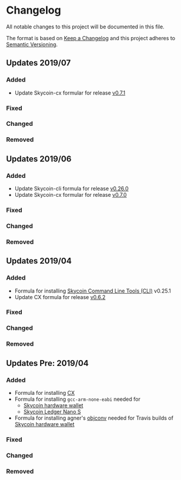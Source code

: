 
# Changelog
All notable changes to this project will be documented in this file.

The format is based on [Keep a Changelog](http://keepachangelog.com/en/1.0.0/)
and this project adheres to [Semantic Versioning](http://semver.org/spec/v2.0.0.html).

## Updates 2019/07

### Added
- Update Skycoin-cx formular for release [v0.7.1](https://github.com/skycoin/cx/releases/tag/v0.7.1)

### Fixed

### Changed

### Removed

## Updates 2019/06

### Added
- Update Skycoin-cli formula for release [v0.26.0](https://github.com/skycoin/skycoin/releases/tag/v0.26.0)
- Update Skycoin-cx formular for release [v0.7.0](https://github.com/skycoin/cx/releases/tag/v0.7.0)

### Fixed

### Changed

### Removed

## Updates 2019/04

### Added
- Formula for installing [Skycoin Command Line Tools (CLI)](https://github.com/skycoin/skycoin/tree/master/cmd/cli) v0.25.1
- Update CX formula for release [v0.6.2](https://github.com/skycoin/cx/releases/tag/v0.6.2)

### Fixed

### Changed

### Removed

## Updates Pre: 2019/04

### Added

- Formula for installing [CX](https://github.com/skycoin/cx)
- Formula for installing `gcc-arm-none-eabi` needed for
  * [Skycoin hardware wallet](https://github.com/skycoin/hardware-wallet)
  * [Skycoin Ledger Nano S](https://github.com/skycoin/ledger-nano)
- Formula for installing agner's [objconv](https://www.agner.org/optimize/#objconv) needed for Travis builds of [Skycoin hardware wallet](https://github.com/skycoin/hardware-wallet)

### Fixed

### Changed

### Removed

